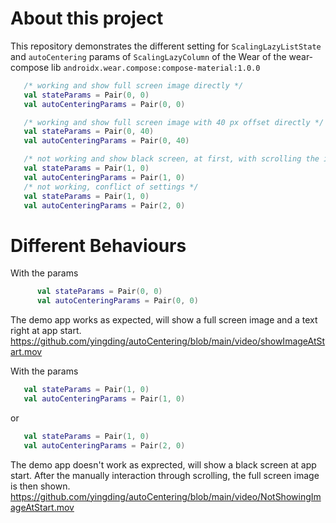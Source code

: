 # About this project

This repository demonstrates the different setting for `ScalingLazyListState` and `autoCentering` params of `ScalingLazyColumn` of the Wear
of the wear-compose lib `androidx.wear.compose:compose-material:1.0.0`

```kotlin
   /* working and show full screen image directly */
   val stateParams = Pair(0, 0)
   val autoCenteringParams = Pair(0, 0)

   /* working and show full screen image with 40 px offset directly */
   val stateParams = Pair(0, 40)
   val autoCenteringParams = Pair(0, 40)

   /* not working and show black screen, at first, with scrolling the image appears */
   val stateParams = Pair(1, 0)
   val autoCenteringParams = Pair(1, 0)
   /* not working, conflict of settings */
   val stateParams = Pair(1, 0)
   val autoCenteringParams = Pair(2, 0)
```

# Different Behaviours

With the params
```kotlin
      val stateParams = Pair(0, 0)
      val autoCenteringParams = Pair(0, 0)
```
The demo app works as expected, will show a full screen image and a text right at app start.
https://github.com/yingding/autoCentering/blob/main/video/showImageAtStart.mov

With the params
```kotlin
   val stateParams = Pair(1, 0)
   val autoCenteringParams = Pair(1, 0)
```
or
```kotlin
   val stateParams = Pair(1, 0)
   val autoCenteringParams = Pair(2, 0)
```
The demo app doesn't work as exprected, will show a black screen at app start.
After the manually interaction through scrolling, the full screen image is then shown.
https://github.com/yingding/autoCentering/blob/main/video/NotShowingImageAtStart.mov






